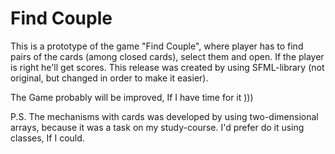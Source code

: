 # Find Couple

This is a prototype of the game "Find Couple", where player has to find pairs of the cards (among closed cards), select them and open. If the player is right he'll get scores. This release was created by using SFML-library (not original, but changed in order to make it easier).

The Game probably will be improved, If I have time for it )))

P.S. The mechanisms with cards was developed by using two-dimensional arrays, because it was a task on my study-course. I'd prefer do it using classes, If I could.